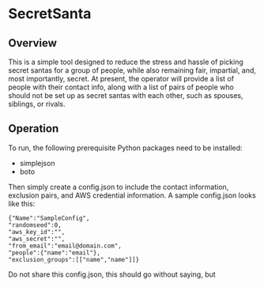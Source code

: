 # SecretSanta

## Overview

This is a simple tool designed to reduce the stress and hassle of picking secret santas for a group of people, while
also remaining fair, impartial, and, most importantly, secret.  At present, the operator will provide a list of
people with their contact info, along with a list of pairs of people who should not be set up as secret santas with each
 other, such as spouses, siblings, or rivals.

## Operation

To run, the following prerequisite Python packages need to be installed:

 - simplejson
 - boto

Then simply create a config.json to include the contact information, exclusion pairs, and AWS credential information.
A sample config.json looks like this:

    {"Name":"SampleConfig",
    "randomseed":0,
    "aws_key_id":"",
    "aws_secret":"",
    "from_email":"email@domain.com",
    "people":{"name":"email"},
    "exclusion_groups":[["name","name"]]}

Do not share this config.json, this should go without saying, but

